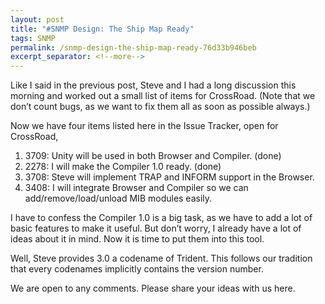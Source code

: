 ```yaml
---
layout: post
title: "#SNMP Design: The Ship Map Ready"
tags: SNMP
permalink: /snmp-design-the-ship-map-ready-76d33b946beb
excerpt_separator: <!--more-->
---
```

Like I said in the previous post, Steve and I had a long discussion this morning and worked out a small list of items for CrossRoad. (Note that we don’t count bugs, as we want to fix them all as soon as possible always.)
<!--more-->

Now we have four items listed here in the Issue Tracker, open for CrossRoad,

1. 3709: Unity will be used in both Browser and Compiler. (done)
1. 2278: I will make the Compiler 1.0 ready. (done)
1. 3708: Steve will implement TRAP and INFORM support in the Browser.
1. 3408: I will integrate Browser and Compiler so we can add/remove/load/unload MIB modules easily.

I have to confess the Compiler 1.0 is a big task, as we have to add a lot of basic features to make it useful. But don’t worry, I already have a lot of ideas about it in mind. Now it is time to put them into this tool.

Well, Steve provides 3.0 a codename of Trident. This follows our tradition that every codenames implicitly contains the version number.

We are open to any comments. Please share your ideas with us here.
